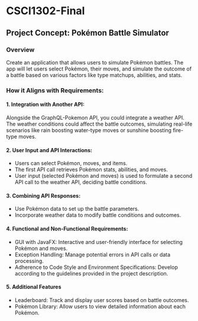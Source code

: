 # CSCI1302-Final
## Project Concept: Pokémon Battle Simulator

### Overview
Create an application that allows users to simulate Pokémon battles. The app will let users select Pokémon, their moves, and simulate the outcome of a battle based on various factors like type matchups, abilities, and stats.

### How it Aligns with Requirements:

#### 1. Integration with Another API: 
Alongside the GraphQL-Pokemon API, you could integrate a weather API. The weather conditions could affect the battle outcomes, simulating real-life scenarios like rain boosting water-type moves or sunshine boosting fire-type moves.

#### 2. User Input and API Interactions:
* Users can select Pokémon, moves, and items.
* The first API call retrieves Pokémon stats, abilities, and moves.
* User input (selected Pokémon and moves) is used to formulate a second API call to the weather API, deciding battle conditions.

#### 3. Combining API Responses:
* Use Pokémon data to set up the battle parameters.
* Incorporate weather data to modify battle conditions and outcomes.

#### 4. Functional and Non-Functional Requirements:
* GUI with JavaFX: Interactive and user-friendly interface for selecting Pokémon and moves.
* Exception Handling: Manage potential errors in API calls or data processing.
* Adherence to Code Style and Environment Specifications: Develop according to the guidelines provided in the project description.

#### 5. Additional Features
* Leaderboard: Track and display user scores based on battle outcomes.
* Pokémon Library: Allow users to view detailed information about each Pokémon.
